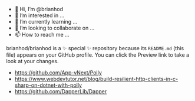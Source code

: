 - 👋 Hi, I’m @brianhod
- 👀 I’m interested in ...
- 🌱 I’m currently learning ...
- 💞️ I’m looking to collaborate on ...
- 📫 How to reach me ...


brianhod/brianhod is a ✨ special ✨ repository because its `README.md` (this file) appears on your GitHub profile.
You can click the Preview link to take a look at your changes.


- https://github.com/App-vNext/Polly
- https://www.webdevtutor.net/blog/build-resilient-http-clients-in-c-sharp-on-dotnet-with-polly
- https://github.com/DapperLib/Dapper
